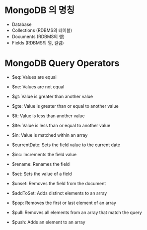 # MongoDB 의 명칭
- Database
- Collections (RDBMS의 테이블)
- Documents (RDBMS의 행)
- Fields (RDBMS의 열, 컬럼)


# MongoDB Query Operators
- $eq: Values are equal
- $ne: Values are not equal
- $gt: Value is greater than another value
- $gte: Value is greater than or equal to another value
- $lt: Value is less than another value
- $lte: Value is less than or equal to another value
- $in: Value is matched within an array


- $currentDate: Sets the field value to the current date
- $inc: Increments the field value
- $rename: Renames the field
- $set: Sets the value of a field
- $unset: Removes the field from the document
- $addToSet: Adds distinct elements to an array
- $pop: Removes the first or last element of an array
- $pull: Removes all elements from an array that match the query
- $push: Adds an element to an array




